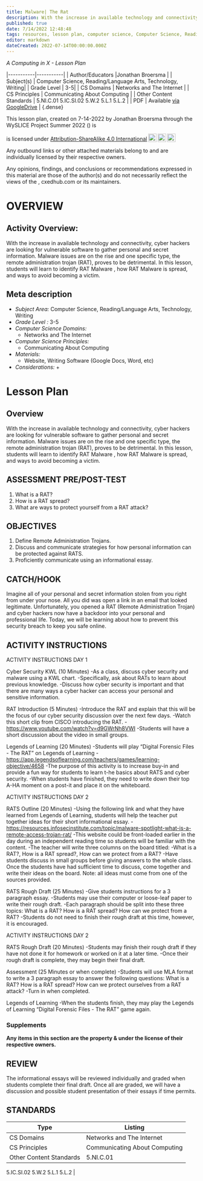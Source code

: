 ```yaml
---
title: Malware| The Rat
description: With the increase in available technology and connectivity, cyber hackers are looking for vulnerable software to gather personal and secret information. Malware issues are on the rise and one specific type, the remote administration trojan (RAT), proves to be detrimental. In this lesson, students will learn to identify RAT Malware , how RAT Malware is spread, and ways to avoid becoming a victim.
published: true
date: 7/14/2022 12:48:48
tags: resources, lesson plan, computer science, Computer Science, Reading/Language Arts, Technology, Writing 
editor: markdown
dateCreated: 2022-07-14T00:00:00.000Z
---
```

*A Computing in X - Lesson Plan*

|-----------|-----------|
| Author/Educators |Jonathan Broersma |
| Subject(s) | Computer Science, Reading/Language Arts, Technology, Writing|
| Grade Level | 3-5|
| CS Domains | Networks and The Internet |
| CS Principles | Communicating About Computing |
| Other Content Standards | 5.NI.C.01
5.IC.SI.02
5.W.2
5.L.1
5.L.2 | 
| PDF | Available [via GoogleDrive]() |
{.dense}






This lesson plan, created on 7-14-2022 by Jonathan Broersma through the  WySLICE Project Summer 2022 () is  <p xmlns:cc="http://creativecommons.org/ns#" >  is licensed under <a href="http://creativecommons.org/licenses/by-sa/4.0/?ref=chooser-v1" target="_blank" rel="license noopener noreferrer" style="display:inline-block;">Attribution-ShareAlike 4.0 International<img style="height:22px!important;margin-left:3px;vertical-align:text-bottom;" src="https://mirrors.creativecommons.org/presskit/icons/cc.svg?ref=chooser-v1"><img style="height:22px!important;margin-left:3px;vertical-align:text-bottom;" src="https://mirrors.creativecommons.org/presskit/icons/by.svg?ref=chooser-v1"><img style="height:22px!important;margin-left:3px;vertical-align:text-bottom;" src="https://mirrors.creativecommons.org/presskit/icons/sa.svg?ref=chooser-v1"></a></p>


Any outbound links or other attached materials belong to and are individually licensed by their respective owners. 


Any opinions, findings, and conclusions or recommendations expressed in this material are those of the author(s) and do not necessarily reflect the views of the , cxedhub.com or its maintainers.


# OVERVIEW
## Activity Overview:  
With the increase in available technology and connectivity, cyber hackers are looking for vulnerable software to gather personal and secret information. Malware issues are on the rise and one specific type, the remote administration trojan (RAT), proves to be detrimental. In this lesson, students will learn to identify RAT Malware , how RAT Malware is spread, and ways to avoid becoming a victim.
## Meta description
+ *Subject Area:* Computer Science, Reading/Language Arts, Technology, Writing 
+ *Grade Level :* 3-5 
+ *Computer Science Domains:*
   + Networks and The Internet
+ *Computer Science Principles:*
   + Communicating About Computing
+ *Materials:* 
   + Website, Writing Software (Google Docs, Word, etc)
+ *Considerations:*
   + 


# Lesson Plan
## Overview
With the increase in available technology and connectivity, cyber hackers are looking for vulnerable software to gather personal and secret information. Malware issues are on the rise and one specific type, the remote administration trojan (RAT), proves to be detrimental. In this lesson, students will learn to identify RAT Malware , how RAT Malware is spread, and ways to avoid becoming a victim.
## ASSESSMENT PRE/POST-TEST
1. What is a RAT?
2. How is a RAT spread?
3. What are ways to protect yourself from a RAT attack?
## OBJECTIVES
1. Define Remote Administration Trojans.
2. Discuss and communicate strategies for how personal information can be protected against RATS.
3. Proficiently communicate using an informational essay.


## CATCH/HOOK
Imagine all of your personal and secret information stolen from you right from under your nose. All you did was open a link in an email that looked legitimate. Unfortunately, you opened a RAT (Remote Administration Trojan) and cyber hackers now have a backdoor into your personal and professional life. Today, we will be learning about how to prevent this security breach to keep you safe online.


## ACTIVITY INSTRUCTIONS
ACTIVITY INSTRUCTIONS DAY 1


Cyber Security KWL  (10 Minutes)
-As a class, discuss cyber security and malware using a KWL chart. 
-Specifically, ask about RATs to learn about previous knowledge.
-Discuss how cyber security is important and that there are many ways a cyber hacker can access your personal and sensitive information.


RAT Introduction  (5 Minutes)
-Introduce the RAT and explain that this will be the focus of our cyber security discussion over the next few days. 
-Watch this short clip from CISCO introducing the RAT.
-https://www.youtube.com/watch?v=d9GWrNh8VWI
-Students will have a short discussion about the video in small groups. 


Legends of Learning  (20 Minutes)
-Students will play “Digital Forensic Files - The RAT” on Legends of Learning
-https://app.legendsoflearning.com/teachers/games/learning-objective/4658
-The purpose of this activity is to increase buy-in and provide a fun way for students to learn t-he basics about RATS and cyber security. 
-When students have finished, they need to write down their top A-HA moment on a post-it and place it on the whiteboard. 


ACTIVITY INSTRUCTIONS DAY 2


RATS Outline  (20 Minutes)
-Using the following link and what they have learned from Legends of Learning, students will help the teacher put together ideas for their short informational essay. 
-https://resources.infosecinstitute.com/topic/malware-spotlight-what-is-a-remote-access-trojan-rat/
-This website could be front-loaded earlier in the day during an independent reading time so students will be familiar with the content. 
-The teacher will write three columns on the board titled:
-What is a RAT?, How is a RAT spread?, How can we protect from a RAT?
-Have students discuss in small groups before giving answers to the whole class. Once the students have had sufficient time to discuss, come together and write their ideas on the board. Note: all ideas must come from one of the sources provided. 


RATS Rough Draft (25 Minutes)
-Give students instructions for a 3 paragraph essay. 
-Students may use their computer or loose-leaf paper to write their rough draft. 
-Each paragraph should be split into these three topics: What is a RAT? How is a RAT spread? How can we protect from a RAT?
-Students do not need to finish their rough draft at this time, however, it is encouraged. 


ACTIVITY INSTRUCTIONS DAY 2


RATS Rough Draft  (20 Minutes)
-Students may finish their rough draft if they have not done it for homework or worked on it at a later time. 
-Once their rough draft is complete, they may begin their final draft. 


Assessment (25 Minutes or when complete)
-Students will use MLA format to write a 3 paragraph essay to answer the following questions: What is a RAT? How is a RAT spread? How can we protect ourselves from a RAT attack?
-Turn in when completed. 


Legends of Learning
-When the students finish, they may play the Legends of Learning “Digital Forensic Files - The RAT” game again.


### Supplements
**Any items in this section are the property & under the license of their respective owners.**






## REVIEW
The informational essays will be reviewed individually and graded when students complete their final draft. Once all are graded, we will have a discussion and possible student presentation of their essays if time permits.
## STANDARDS        
| Type | Listing | 
|-----------|-----------|
| CS Domains  | Networks and The Internet|
| CS Principles   | Communicating About Computing|
| Other Content Standards | 5.NI.C.01
5.IC.SI.02
5.W.2
5.L.1
5.L.2  |